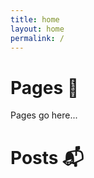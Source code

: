 ```yaml
---
title: home
layout: home
permalink: /
---
```


# Pages <span class="emoji">📓</span> 

Pages go here...


# Posts <span class="emoji">📬</span> 
